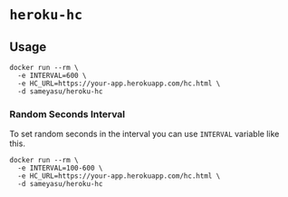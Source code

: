 # `heroku-hc`

## Usage

```
docker run --rm \
  -e INTERVAL=600 \
  -e HC_URL=https://your-app.herokuapp.com/hc.html \
  -d sameyasu/heroku-hc
```

### Random Seconds Interval

To set random seconds in the interval you can use `INTERVAL` variable like this.

```
docker run --rm \
  -e INTERVAL=100-600 \
  -e HC_URL=https://your-app.herokuapp.com/hc.html \
  -d sameyasu/heroku-hc
```
